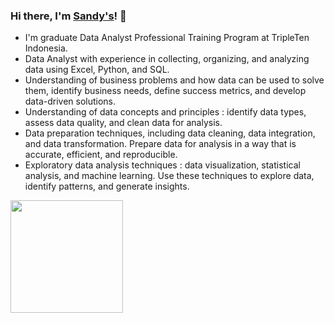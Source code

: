 ### Hi there, I'm [Sandy's](https://sandys-ss.github.io/heys/)! 👋

- I'm graduate Data Analyst Professional Training Program at TripleTen Indonesia.
- Data Analyst with experience in collecting, organizing, and analyzing data using Excel, Python, and SQL.
- Understanding of business problems and how data can be used to solve them, identify business needs, define success metrics, and develop data-driven solutions.
- Understanding of data concepts and principles : identify data types, assess data quality, and clean data for analysis.
- Data preparation techniques, including data cleaning, data integration, and data transformation. Prepare data for analysis in a way that is accurate, efficient, and reproducible.
- Exploratory data analysis techniques : data visualization, statistical analysis, and machine learning. Use these techniques to explore data, identify patterns, and generate insights.

<img height="180em" src="https://github-readme-stats-eight-theta.vercel.app/api/top-langs/?username=sandys-ss&layout=compact&langs_count=8"/>
  




